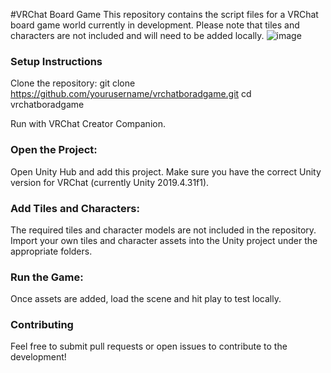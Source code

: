 #VRChat Board Game
This repository contains the script files for a VRChat board game world currently in development. Please note that tiles and characters are not included and will need to be added locally.
![image](https://github.com/user-attachments/assets/1f83a7a0-8e85-4804-bc2c-411ecc288b13)

### Setup Instructions
Clone the repository:
git clone https://github.com/yourusername/vrchatboradgame.git
cd vrchatboradgame

Run with VRChat Creator Companion.

### Open the Project:
Open Unity Hub and add this project.
Make sure you have the correct Unity version for VRChat (currently Unity 2019.4.31f1).


### Add Tiles and Characters:
The required tiles and character models are not included in the repository.
Import your own tiles and character assets into the Unity project under the appropriate folders.


### Run the Game:
Once assets are added, load the scene and hit play to test locally.


### Contributing
Feel free to submit pull requests or open issues to contribute to the development!
